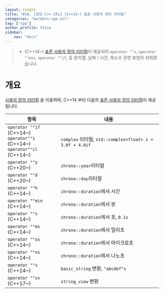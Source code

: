 ```yaml
---
layout: single
title: "#34. [모던 C++ STL] (C++14~) 표준 사용자 정의 리터럴"
categories: "mordern-cpp-stl"
tag: ["cpp"]
author_profile: false
sidebar: 
    nav: "docs"
---
```


> * (C++14~) [표준 사용자 정의 리터럴](https://tango1202.github.io/mordern-cpp-stl/mordern-cpp-stl-standard-user-literal/)이 제공되어 `operator ""s`, `operator ""min`, `operator ""if`, 등 문자열, 날짜 / 시간, 복소수 관련 표현이 쉬워졌습니다.

# 개요

[사용자 정의 리터럴](https://tango1202.github.io/mordern-cpp/mordern-cpp-literals/#%EC%82%AC%EC%9A%A9%EC%9E%90-%EC%A0%95%EC%9D%98-%EB%A6%AC%ED%84%B0%EB%9F%B4) 을 이용하여, C++14 부터 다음의 [표준 사용자 정의 리터럴](https://tango1202.github.io/mordern-cpp-stl/mordern-cpp-stl-standard-user-literal/)이 제공됩니다.

|항목|내용|
|--|--|
|`operator ""if` (C++14~)<br/>`operator""i` (C++14~)<br/>`operator""il` (C++14~)|`complex` 리터럴, `std::complex<float> z = 3.0f + 4.0if`|
|`operator ""y` (C++20~)|`chrono::year`리터럴|
|`operator ""d` (C++20~)|`chrono::day`리터럴|
|`operator ""h` (C++14~)|`chrono::duration`에서 시간|
|`operator ""min` (C++14~)|`chrono::duration`에서 분|
|`operator ""s` (C++14~)|`chrono::duration`에서 초, `0.1s`|
|`operator ""ms` (C++14~)|`chrono::duration`에서 밀리초|
|`operator ""us` (C++14~)|`chrono::duration`에서 마이크로초|
|`operator ""ns` (C++14~)|`chrono::duration`에서 나노초|
|`operator ""s` (C++14~)|`basic_string` 변환, `"abcdef"s`|
|`operator ""sv` (C++17~)|`string_view` 변환|
